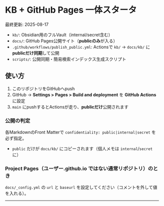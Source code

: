 # KB + GitHub Pages 一体スタータ
最終更新: 2025-08-17

- `kb/`: Obsidian用のフルVault（internal/secret含む）
- `docs/`: GitHub Pages公開サイト（**publicのみ**が入る）
- `.github/workflows/publish_public.yml`: Actionsで `kb/` → `docs/kb/` に **publicだけ同期**して公開
- `scripts/`: 公開同期・簡易検索インデックス生成スクリプト

## 使い方
1. このリポジトリをGitHubへpush
2. GitHub → **Settings > Pages > Build and deployment** を **GitHub Actions** に設定
3. `main` にpushするとActionsが走り、**publicだけ**公開されます

### 公開の判定
各MarkdownのFront Matterで `confidentiality: public|internal|secret` を必ず指定。
- `public` だけが `docs/kb/` にコピーされます（個人メモは `internal`/`secret` に）

### Project Pages（ユーザー.github.io ではない通常リポジトリ）のとき
`docs/_config.yml` の `url` と `baseurl` を設定してください（コメントを外して値を入れる）。

---
